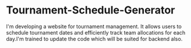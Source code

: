 # Tournament-Schedule-Generator
I'm developing a website for tournament management. It allows users to schedule tournament dates and efficiently track team allocations for each day.I'm trained to update the code which will be suited for backend also.
